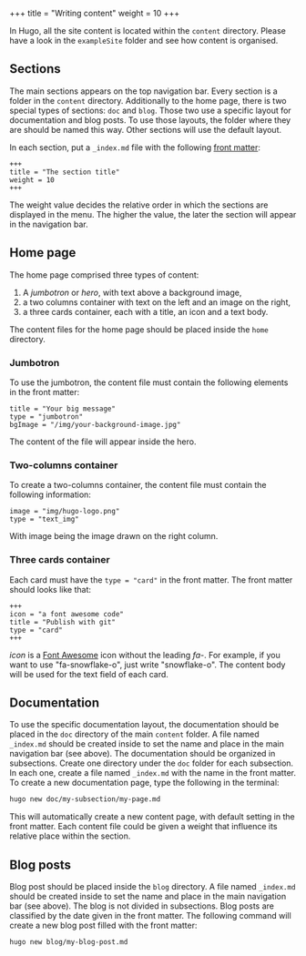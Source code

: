 +++
title = "Writing content"
weight = 10
+++

In Hugo, all the site content is located within the `content` directory.
Please have a look in the `exampleSite` folder and see how content is organised.

## Sections

The main sections appears on the top navigation bar.
Every section is a folder in the `content` directory.
Additionally to the home page, there is two special types of sections: `doc` and `blog`.
Those two use a specific layout for documentation and blog posts.
To use those layouts, the folder where they are should be named this way.
Other sections will use the default layout.

In each section, put a `_index.md` file with the following [front matter](https://gohugo.io/content/front-matter/):

```
+++
title = "The section title"
weight = 10
+++
```

The weight value decides the relative order in which the sections are displayed in the menu.
The higher the value, the later the section will appear in the navigation bar.

## Home page

The home page comprised three types of content:

1. A *jumbotron* or *hero*, with text above a background image,
2. a two columns container with text on the left and an image on the right,
3. a three cards container, each with a title, an icon and a text body.

The content files for the home page should be placed inside the `home` directory.

### Jumbotron

To use the jumbotron, the content file must contain the following elements in the front matter:
```
title = "Your big message"
type = "jumbotron"
bgImage = "/img/your-background-image.jpg"
```
The content of the file will appear inside the hero.

### Two-columns container

To create a two-columns container, the content file must contain the following information:
```
image = "img/hugo-logo.png"
type = "text_img"
```

With image being the image drawn on the right column.

### Three cards container

Each card must have the `type = "card"` in the front matter.
The front matter should looks like that:
```
+++
icon = "a font awesome code"
title = "Publish with git"
type = "card"
+++
```
*icon* is a [Font Awesome](http://fontawesome.io) icon without the leading *fa-*.
For example, if you want to use "fa-snowflake-o", just write "snowflake-o".
The content body will be used for the text field of each card.

## Documentation

To use the specific documentation layout, the documentation should be placed in the `doc` directory of the main `content` folder.
A file named `_index.md` should be created inside to set the name and place in the main navigation bar (see above).
The documentation should be organized in subsections.
Create one directory under the `doc` folder for each subsection.
In each one, create a file named `_index.md` with the name in the front matter.
To create a new documentation page, type the following in the terminal:

```sh
hugo new doc/my-subsection/my-page.md
```

This will automatically create a new content page, with default setting in the front matter.
Each content file could be given a weight that influence its relative place within the section.

## Blog posts

Blog post should be placed inside the `blog` directory.
A file named `_index.md` should be created inside to set the name and place in the main navigation bar (see above).
The blog is not divided in subsections.
Blog posts are classified by the date given in the front matter.
The following command will create a new blog post filled with the front matter:

```sh
hugo new blog/my-blog-post.md
```
